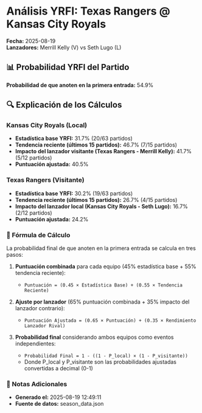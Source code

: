 # Análisis YRFI: Texas Rangers @ Kansas City Royals

**Fecha:** 2025-08-19  
**Lanzadores:** Merrill Kelly (V) vs Seth Lugo (L)

## 📊 Probabilidad YRFI del Partido

**Probabilidad de que anoten en la primera entrada:** 54.9%

## 🔍 Explicación de los Cálculos

### Kansas City Royals (Local)
- **Estadística base YRFI:** 31.7% (20/63 partidos)
- **Tendencia reciente (últimos 15 partidos):** 46.7% (7/15 partidos)
- **Impacto del lanzador visitante (Texas Rangers - Merrill Kelly):** 41.7% (5/12 partidos)
- **Puntuación ajustada:** 40.5%

### Texas Rangers (Visitante)
- **Estadística base YRFI:** 30.2% (19/63 partidos)
- **Tendencia reciente (últimos 15 partidos):** 26.7% (4/15 partidos)
- **Impacto del lanzador local (Kansas City Royals - Seth Lugo):** 16.7% (2/12 partidos)
- **Puntuación ajustada:** 24.2%

### 📝 Fórmula de Cálculo

La probabilidad final de que anoten en la primera entrada se calcula en tres pasos:

1. **Puntuación combinada** para cada equipo (45% estadística base + 55% tendencia reciente):
   - `Puntuación = (0.45 × Estadística Base) + (0.55 × Tendencia Reciente)`

2. **Ajuste por lanzador** (65% puntuación combinada + 35% impacto del lanzador contrario):
   - `Puntuación Ajustada = (0.65 × Puntuación) + (0.35 × Rendimiento Lanzador Rival)`

3. **Probabilidad final** considerando ambos equipos como eventos independientes:
   - `Probabilidad Final = 1 - ((1 - P_local) × (1 - P_visitante))`
   - Donde P_local y P_visitante son las probabilidades ajustadas convertidas a decimal (0-1)

### 📌 Notas Adicionales

- **Generado el:** 2025-08-19 12:49:11
- **Fuente de datos:** season_data.json
